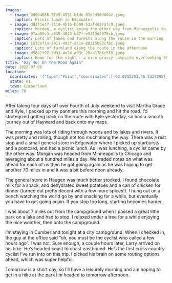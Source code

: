 ```yaml
---
images:
  - image: 9d904686-32e9-4931-bfde-616cd56d00b2.jpeg
    caption: Picnic lunch in Edgewater
  - image: dd3f1e47-1119-4b1b-be09-53af4d37afc9.jpeg
    caption: Morgan, a cyclist going the other way from Minneapolis to Chicago
  - image: 97aa85c3-a535-4843-b47f-e5423df975cb.jpeg
    caption: Lots of lakes and forests along the route in the morning
  - image: 1e32e71a-2911-492f-a51e-88315b93cf6c.jpeg
    caption: Lots of farmland along the route in the afternoon
  - image: d5801397-3d33-4e74-a03c-20aa17b6c518.jpeg
    caption: Home for the night - a nice grassy campsite overlooking Beaver Dam Lake
title: "Day 46: On the Road Again"
date: 2022-07-06
location:
  coordinates: '{"type":"Point","coordinates":[-92.0212253,45.5327295]}'
  state: WI
  town: Cumberland
miles: 70
---
```

After taking four days off over Fourth of July weekend to visit Martha Grace and Kyle, I packed up my panniers this morning and hit the road. I’d strategized getting back on the route with Kyle yesterday, so had a smooth journey out of Hayward and back onto my maps. 

The morning was lots of riding through woods and by lakes and rivers. It was pretty and rolling, though not too much along the way. There was a rest stop and a small general store in Edgewater where I picked up starbursts and a postcard, and had a picnic lunch. As I was lunching, a cyclist came by the other way. Morgan was headed from Minneapolis to Chicago and averaging about a hundred miles a day. We traded notes on what was ahead for each of us then he got going again as he was hoping to get another 70 miles in and it was a bit before noon already. 

The general store in Haugen was much better stocked. I found chocolate milk for a snack, and dehydrated sweet potatoes and a can of chicken for dinner (turned out pretty decent with a few more spices!). I hung out on a bench watching the world go by and snacking for a while, but eventually you have to get going again. If you stop too long, starting becomes harder. 

I was about 7 miles out from the campground when I passed a great little park on a lake and had to stop. I relaxed under a tree for a while enjoying the nice weather, then onto the campground. 

I’m staying in Cumberland tonight at a city campground. When I checked in, the guy at the office said “oh, you must be the cyclist who called a few hours ago”. I was not. Sure enough, a couple hours later, Larry arrived on his bike. He’s headed coast to coast eastbound. He’s the first cross country cyclist I’ve run into on this trip. I picked his brain on some routing options ahead, which was super helpful.

Tomorrow is a short day, so I’ll have a leisurely morning and am hoping to get in a hike at the park I’m headed to tomorrow afternoon. 